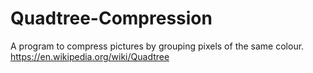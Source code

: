 # Quadtree-Compression

A program to compress pictures by grouping pixels of the same colour. 
https://en.wikipedia.org/wiki/Quadtree

